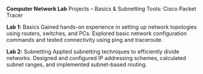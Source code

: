**Computer Network Lab**
Projects – Basics & Subnetting Tools: Cisco Packet Tracer

**Lab 1:**
Basics Gained hands-on experience in setting up network topologies using routers, switches, and PCs. 
Explored basic network configuration commands and tested connectivity using ping and traceroute.

**Lab 2:**
Subnetting Applied subnetting techniques to efficiently divide networks. 
Designed and configured IP addressing schemes, calculated subnet ranges, and implemented subnet-based routing.

